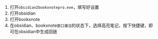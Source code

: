 1. 打开`obsidian2bookxnotepro.exe`，填写好设置
2. 打开obsidian
3. 打开bookxnote
4. 在obsidian、bookxnote`窗口激活`的状态下，选择高亮笔记，按下快捷键，即可在obsidian中生成回链